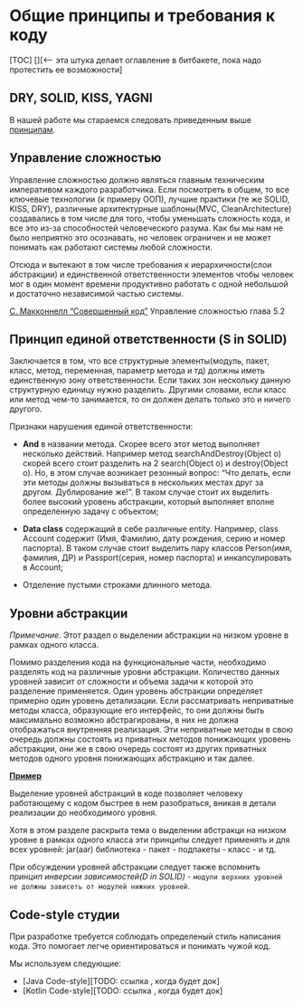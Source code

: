 # Общие принципы и требования к коду

[TOC] [][<-- эта штука делает оглавление в битбакете, пока надо протестить ее возможности]

## DRY, SOLID, KISS, YAGNI

В нашей работе мы стараемся следовать приведенным выше [принципам](http://www.stijit.com/web-tips/dry-kiss-solid-yagni).

## Управление сложностью

Управление сложностью должно являться главным техническим императивом каждого
разработчика. Если посмотреть в общем, то все ключевые технологии (к примеру ООП),
лучшие практики (те же SOLID, KISS, DRY), различные архитектурные шаблоны(MVC,
CleanArchitecture) создавались в том числе для того, чтобы уменьшать
сложность кода, и все это из-за способностей человеческого разума. Как бы
мы нам не было неприятно это осознавать, но человек ограничен и не может
понимать как работают системы любой сложности.

Отсюда и вытекают в том числе требования к иерархичности(слои абстракции) и
единственной ответственности элементов чтобы человек мог в один момент времени
продуктивно работать с одной небольшой и достаточно независимой
частью системы.

[С. Макконнелл “Совершенный код”](https://drive.google.com/file/d/0B9HiaK6QQBxKZndPcDBIVUhlb3c/view) Управление сложностью глава 5.2

## Принцип единой ответственности (S in SOLID)

Заключается в том, что все структурные элементы(модуль, пакет, класс, метод,
переменная, параметр метода и тд) должны иметь единственную зону ответственности.
Если таких зон нескольку данную структурную единицу нужно разделить.
Другими словами, если класс или метод чем-то занимается, то он должен
делать только это и ничего другого.

Признаки нарушения единой ответственности:

- **And** в названии метода. Скорее всего этот метод выполняет несколько действий.
Например метод searchAndDestroy(Object o) скорей всего стоит разделить на
2 search(Object o) и destroy(Object o). Но, в этом случае возникает резонный
вопрос: “Что делать, если эти методы должны вызываться в нескольких местах
друг за другом. Дублирование же!”. В таком случае стоит их выделить более
высокий уровень абстракции, который выполняет вполне определенную задачу с
объектом;

- **Data class** содержащий в себе различные entity. Например, class Account
содержит (Имя, Фамилию, дату рождения,  серию и номер паспорта).
В таком случае стоит выделить пару классов Person(имя, фамилия, ДР) и
Passport(серия, номер паспорта) и инкапсулировать в Account;

- Отделение пустыми строками длинного метода.

## Уровни абстракции

*Примечание*. Этот раздел о выделении абстракции на низком уровне в рамках
одного класса.

Помимо разделения кода на функциональные части, необходимо разделять код на
различные уровни абстракции. Количество данных уровней зависит от сложности
и объема задачи к которой это разделение применяется.
Один уровень абстракции определяет примерно один уровень детализации.
Если рассматривать неприватные методы класса, образующие его интерфейс,
то они должны быть максимально возможно абстрагированы, в них не должна
отображаться внутренняя реализация. Эти неприватные методы в свою очередь
должны состоять из приватных методов понижающих уровень абстракции, они же
в свою очередь состоят из других приватных методов одного уровня понижающих
абстракцию и так далее.

[**Пример**](https://gist.github.com/icebail/aab425a46efab03a1024df5dbc553763)

Выделение уровней абстракций в коде позволяет человеку работающему с кодом
быстрее в нем разобраться, вникая в детали реализации до необходимого уровня.

Хотя в этом разделе раскрыта тема о выделении абстракци на низком уровне
в рамках одного класса эти принципы следует применять и для всех уровней:
 jar(aar) библиотека - пакет - подпакеты - класс - и тд.

При обсуждении уровней абстракции следует также вспомнить *принцип инверсии
зависимостей(D in SOLID)* - `модули верхних уровней не должны зависеть от
модулей нижних уровней`.

## Code-style студии

При разработке требуется соблюдать определеный стиль написания кода. Это помогает
легче ориентироваться и понимать чужой код.

Мы используем следующие:
- [Java Code-style][TODO: ссылка , когда будет док]
- [Kotlin Code-style][TODO: ссылка , когда будет док]